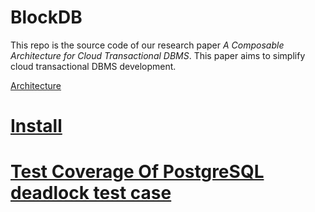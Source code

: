 # BlockDB

This repo is the source code of our research paper *A Composable Architecture for Cloud Transactional DBMS*.
This paper aims to simplify cloud transactional DBMS development.

[Architecture](doc/figures/blocks.pdf)

# [Install](doc/install.md)

# [Test Coverage Of PostgreSQL deadlock test case](doc/pg_dl_test_covr.md)
